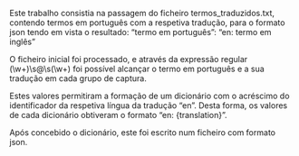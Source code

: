 Este trabalho consistia na passagem do ficheiro termos_traduzidos.txt, contendo termos em português com a respetiva tradução, para o formato json tendo em vista o resultado:
“termo em português”: “en: termo em inglês”

O ficheiro inicial foi processado, e através da expressão regular (\w+)\s@\s(\w+) foi possível alcançar o termo em português e a sua tradução em cada grupo de captura.

Estes valores permitiram a formação de um dicionário com o acréscimo do identificador da respetiva língua da tradução “en”. Desta forma, os valores de cada dicionário obtiveram o formato “en: {translation}”.

Após concebido o dicionário, este foi escrito num ficheiro com formato json.

